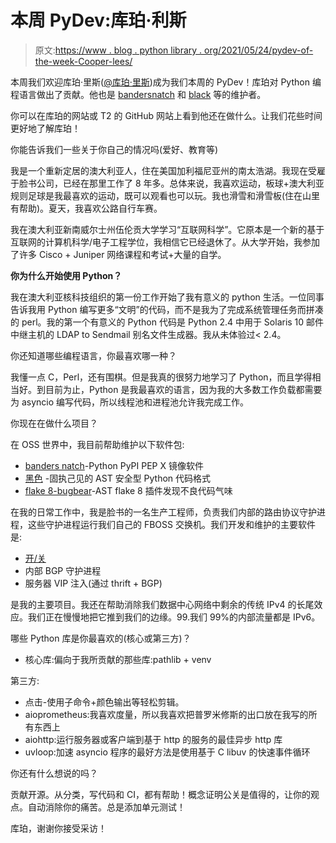 # 本周 PyDev:库珀·利斯

> 原文:[https://www . blog . python library . org/2021/05/24/pydev-of-the-week-Cooper-lees/](https://www.blog.pythonlibrary.org/2021/05/24/pydev-of-the-week-cooper-lees/)

本周我们欢迎库珀·里斯([@库珀·里斯](https://twitter.com/cooperlees))成为我们本周的 PyDev！库珀对 Python 编程语言做出了贡献。他也是 [bandersnatch](https://github.com/pypa/bandersnatch) 和 [black](https://github.com/psf/black) 等的维护者。

你可以在库珀的网站或 T2 的 GitHub 网站上看到他还在做什么。让我们花些时间更好地了解库珀！

你能告诉我们一些关于你自己的情况吗(爱好、教育等)

我是一个重新定居的澳大利亚人，住在美国加利福尼亚州的南太浩湖。我现在受雇于脸书公司，已经在那里工作了 8 年多。总体来说，我喜欢运动，板球+澳大利亚规则足球是我最喜欢的运动，既可以观看也可以玩。我也滑雪和滑雪板(住在山里有帮助)。夏天，我喜欢公路自行车赛。

我在澳大利亚新南威尔士州伍伦贡大学学习“互联网科学”。它原本是一个新的基于互联网的计算机科学/电子工程学位，我相信它已经退休了。从大学开始，我参加了许多 Cisco + Juniper 网络课程和考试+大量的自学。

**你为什么开始使用 Python？**

我在澳大利亚核科技组织的第一份工作开始了我有意义的 python 生活。一位同事告诉我用 Python 编写更多“文明”的代码，而不是我为了完成系统管理任务而拼凑的 perl。我的第一个有意义的 Python 代码是 Python 2.4 中用于 Solaris 10 邮件中继主机的 LDAP to Sendmail 别名文件生成器。我从未体验过< 2.4。

你还知道哪些编程语言，你最喜欢哪一种？

我懂一点 C，Perl，还有围棋。但是我真的很努力地学习了 Python，而且学得相当好。到目前为止，Python 是我最喜欢的语言，因为我的大多数工作负载都需要为 asyncio 编写代码，所以线程池和进程池允许我完成工作。

你现在在做什么项目？

在 OSS 世界中，我目前帮助维护以下软件包:

*   [banders natch](https://github.com/pypa/bandersnatch)-Python PyPI PEP X 镜像软件
*   [黑色](https://github.com/psf/black) -固执己见的 AST 安全型 Python 代码格式
*   [flake 8-bugbear](https://github.com/PyCQA/flake8-bugbear)-AST flake 8 插件发现不良代码气味

在我的日常工作中，我是脸书的一名生产工程师，负责我们内部的路由协议守护进程，这些守护进程运行我们自己的 FBOSS 交换机。我们开发和维护的主要软件是:

*   [开/关](https://github.com/facebook/openr)
*   内部 BGP 守护进程
*   服务器 VIP 注入(通过 thrift + BGP)

是我的主要项目。我还在帮助消除我们数据中心网络中剩余的传统 IPv4 的长尾效应。我们正在慢慢地把它推到我们的边缘。99.我们 99%的内部流量都是 IPv6。

哪些 Python 库是你最喜欢的(核心或第三方)？

*   核心库:偏向于我所贡献的那些库:pathlib + venv

第三方:

*   点击-使用子命令+颜色输出等轻松剪辑。
*   aioprometheus:我喜欢度量，所以我喜欢把普罗米修斯的出口放在我写的所有东西上
*   aiohttp:运行服务器或客户端到基于 http 的服务的最佳异步 http 库
*   uvloop:加速 asyncio 程序的最好方法是使用基于 C libuv 的快速事件循环

你还有什么想说的吗？

贡献开源。从分类，写代码和 CI，都有帮助！概念证明公关是值得的，让你的观点。自动消除你的痛苦。总是添加单元测试！

库珀，谢谢你接受采访！